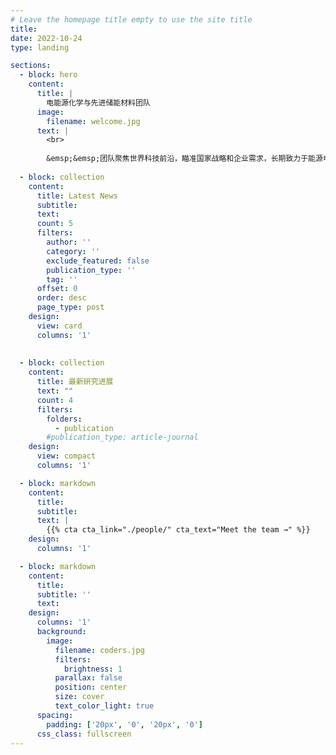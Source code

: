 ```yaml
---
# Leave the homepage title empty to use the site title
title:
date: 2022-10-24
type: landing

sections:
  - block: hero
    content:
      title: |
        电能源化学与先进储能材料团队
      image:
        filename: welcome.jpg
      text: |
        <br>
        
        &emsp;&emsp;团队聚焦世界科技前沿，瞄准国家战略和企业需求，长期致力于能源电化学与储能器件的应用基础研究，包括锂/钠离子电池、水系电池、锂空电池、超级电容器等储能器件设计及新型储能电极材料、电解液/固态电解质等关键组分开发。
  
  - block: collection
    content:
      title: Latest News
      subtitle:
      text:
      count: 5
      filters:
        author: ''
        category: ''
        exclude_featured: false
        publication_type: ''
        tag: ''
      offset: 0
      order: desc
      page_type: post
    design:
      view: card
      columns: '1'
  
  
  - block: collection
    content:
      title: 最新研究进展
      text: ""
      count: 4
      filters:
        folders:
          - publication
        #publication_type: article-journal
    design:
      view: compact
      columns: '1'

  - block: markdown
    content:
      title:
      subtitle:
      text: |
        {{% cta cta_link="./people/" cta_text="Meet the team →" %}}
    design:
      columns: '1'

  - block: markdown
    content:
      title:
      subtitle: ''
      text:
    design:
      columns: '1'
      background:
        image: 
          filename: coders.jpg
          filters:
            brightness: 1
          parallax: false
          position: center
          size: cover
          text_color_light: true
      spacing:
        padding: ['20px', '0', '20px', '0']
      css_class: fullscreen
---
```

